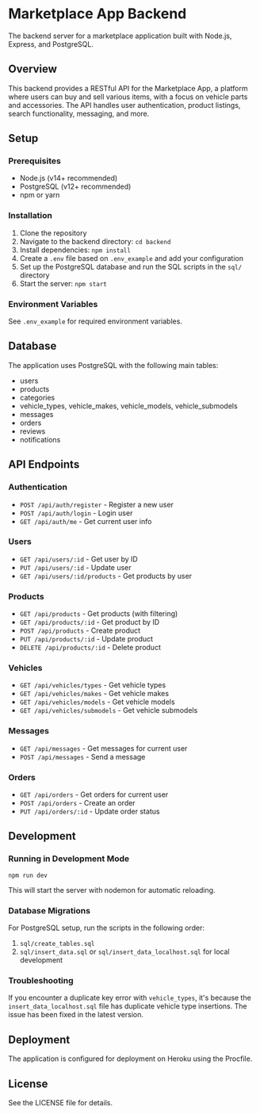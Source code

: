 # Marketplace App Backend

The backend server for a marketplace application built with Node.js, Express, and PostgreSQL.

## Overview

This backend provides a RESTful API for the Marketplace App, a platform where users can buy and sell various items, with a focus on vehicle parts and accessories. The API handles user authentication, product listings, search functionality, messaging, and more.

## Setup

### Prerequisites

- Node.js (v14+ recommended)
- PostgreSQL (v12+ recommended)
- npm or yarn

### Installation

1. Clone the repository
2. Navigate to the backend directory: `cd backend`
3. Install dependencies: `npm install`
4. Create a `.env` file based on `.env_example` and add your configuration
5. Set up the PostgreSQL database and run the SQL scripts in the `sql/` directory
6. Start the server: `npm start`

### Environment Variables

See `.env_example` for required environment variables.

## Database

The application uses PostgreSQL with the following main tables:
- users
- products
- categories
- vehicle_types, vehicle_makes, vehicle_models, vehicle_submodels
- messages
- orders
- reviews
- notifications

## API Endpoints

### Authentication
- `POST /api/auth/register` - Register a new user
- `POST /api/auth/login` - Login user
- `GET /api/auth/me` - Get current user info

### Users
- `GET /api/users/:id` - Get user by ID
- `PUT /api/users/:id` - Update user
- `GET /api/users/:id/products` - Get products by user

### Products
- `GET /api/products` - Get products (with filtering)
- `GET /api/products/:id` - Get product by ID
- `POST /api/products` - Create product
- `PUT /api/products/:id` - Update product
- `DELETE /api/products/:id` - Delete product

### Vehicles
- `GET /api/vehicles/types` - Get vehicle types
- `GET /api/vehicles/makes` - Get vehicle makes
- `GET /api/vehicles/models` - Get vehicle models
- `GET /api/vehicles/submodels` - Get vehicle submodels

### Messages
- `GET /api/messages` - Get messages for current user
- `POST /api/messages` - Send a message

### Orders
- `GET /api/orders` - Get orders for current user
- `POST /api/orders` - Create an order
- `PUT /api/orders/:id` - Update order status

## Development

### Running in Development Mode

```
npm run dev
```

This will start the server with nodemon for automatic reloading.

### Database Migrations

For PostgreSQL setup, run the scripts in the following order:
1. `sql/create_tables.sql`
2. `sql/insert_data.sql` or `sql/insert_data_localhost.sql` for local development

### Troubleshooting

If you encounter a duplicate key error with `vehicle_types`, it's because the `insert_data_localhost.sql` file has duplicate vehicle type insertions. The issue has been fixed in the latest version.

## Deployment

The application is configured for deployment on Heroku using the Procfile.

## License

See the LICENSE file for details.
